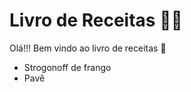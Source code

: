 # Livro de Receitas :man_cook:

Olá!!! Bem vindo ao livro de receitas :wave:

- Strogonoff de frango
- Pavê